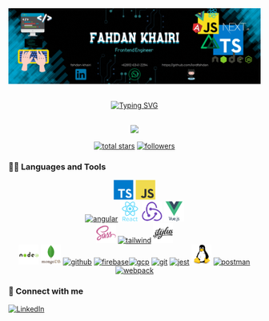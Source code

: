 <picture>
 <source media="(prefers-color-scheme: dark)" srcset="https://raw.githubusercontent.com/lordfahdan/lordfahdan/lord/lord-banner.gif">
 <source media="(prefers-color-scheme: light)" srcset="https://raw.githubusercontent.com/lordfahdan/lordfahdan/lord/lord-banner.gif">
 <img alt="my-professional-banner" src="https://raw.githubusercontent.com/lordfahdan/lordfahdan/lord/lord-banner.gif">
</picture>

<br />
<br />

<!-- Typing SVG -->
<p align="center">
 <a href="https://git.io/typing-svg"><img src="https://readme-typing-svg.demolab.com?font=Roboto&weight=900&duration=4000&size=25&pause=1000&color=03e7e3&center=true&vCenter=true&lines=I'm+a+Frontend+Engineer;3%2B+years+of+professional+experience" alt="Typing SVG" /></a>
</p>

<br />

<div align="center">
 <a href="https://visitcount.itsvg.in"><img src="https://visitcount.itsvg.in/api?id=lordfahdan&label=Visitors&color=3&icon=0&pretty=true" /></a>
</div>

<!-- Social badges section -->
<p align="center">
  <a href="https://github.com/lordfahdan?tab=repositories&sort=stargazers">
    <img alt="total stars" title="Total stars on GitHub" src="https://custom-icon-badges.demolab.com/github/stars/lordfahdan?color=55960c&style=for-the-badge&labelColor=488207&logo=star"/></a>
  <a href="https://github.com/lordfahdan?tab=followers">
    <img alt="followers" title="Follow me on Github" src="https://custom-icon-badges.demolab.com/github/followers/lordfahdan?color=236ad3&labelColor=1155ba&style=for-the-badge&logo=person-add&label=Follow&logoColor=white"/></a>
</p>

### 👨‍💻  Languages and Tools
<p align="center">
 <a href="https://www.typescriptlang.org/" target="_blank"><img src="https://raw.githubusercontent.com/devicons/devicon/master/icons/typescript/typescript-original.svg" alt="typescript" width="40" height="40"/></a> 
 <a href="https://www.javascript.com/" target="_blank"><img src="https://raw.githubusercontent.com/devicons/devicon/master/icons/javascript/javascript-original.svg" alt="javascript" width="40" height="40"/></a>
 <br />
 <a href="https://angular.io" target="_blank"><img src="https://www.vectorlogo.zone/logos/angular/angular-icon.svg" alt="angular" width="40" height="40"/></a>
 <a href="https://reactjs.org/" target="_blank"><img src="https://raw.githubusercontent.com/devicons/devicon/master/icons/react/react-original-wordmark.svg" alt="react" width="40" height="40"/></a>
 <a href="https://redux.js.org" target="_blank"><img src="https://raw.githubusercontent.com/devicons/devicon/master/icons/redux/redux-original.svg" alt="redux" width="40" height="40"/></a>
 <a href="https://vuejs.org/" target="_blank"><img src="https://raw.githubusercontent.com/devicons/devicon/master/icons/vuejs/vuejs-original-wordmark.svg" alt="vuejs" width="40" height="40"/></a> 
 <br />
 <a href="https://sass-lang.com" target="_blank"><img src="https://raw.githubusercontent.com/devicons/devicon/master/icons/sass/sass-original.svg" alt="sass" width="40" height="40"/></a> 
 <a href="https://tailwindcss.com/" target="_blank"><img src="https://www.vectorlogo.zone/logos/tailwindcss/tailwindcss-icon.svg" alt="tailwind" width="40" height="40"/></a> 
 <a href="https://stylus-lang.com" target="_blank"><img src="https://raw.githubusercontent.com/devicons/devicon/master/icons/stylus/stylus-original.svg" alt="stylus" width="40" height="40"/></a>
 <br />
 <a href="https://nodejs.org" target="_blank"><img src="https://raw.githubusercontent.com/devicons/devicon/master/icons/nodejs/nodejs-original-wordmark.svg" alt="nodejs" width="40" height="40"/></a>
 <a href="https://www.mongodb.com/" target="_blank"><img src="https://raw.githubusercontent.com/devicons/devicon/master/icons/mongodb/mongodb-original-wordmark.svg" alt="mongodb" width="40" height="40"/></a>
 <a href="https://github.com/" target="_blank"><img src="https://www.vectorlogo.zone/logos/github/github-icon.svg" alt="github" width="40" height="40"/></a> 
 <a href="https://firebase.google.com/" target="_blank"><img src="https://www.vectorlogo.zone/logos/firebase/firebase-icon.svg" alt="firebase" width="40" height="40"/></a><a href="https://cloud.google.com" target="_blank"><img src="https://www.vectorlogo.zone/logos/google_cloud/google_cloud-icon.svg" alt="gcp" width="40" height="40"/></a> 
 <a href="https://git-scm.com/" target="_blank"><img src="https://www.vectorlogo.zone/logos/git-scm/git-scm-icon.svg" alt="git" width="40" height="40"/></a> 
 <a href="https://jestjs.io" target="_blank"><img src="https://www.vectorlogo.zone/logos/jestjsio/jestjsio-icon.svg" alt="jest" width="40" height="40"/></a>
 <a href="https://www.linux.org/" target="_blank"><img src="https://raw.githubusercontent.com/devicons/devicon/master/icons/linux/linux-original.svg" alt="linux" width="40" height="40"/></a>
 <a href="https://postman.com" target="_blank"><img src="https://www.vectorlogo.zone/logos/getpostman/getpostman-icon.svg" alt="postman" width="40" height="40"/></a>
 <a href="https://webpack.js.org" target="_blank"><img src="https://www.vectorlogo.zone/logos/js_webpack/js_webpack-icon.svg" alt="webpack" width="40" height="40"/></a> 
</p>

### 🔗  Connect with me
<p align="left" >
   <a href="https://www.linkedin.com/fahdan-khairi"><img width="32px" alt="LinkedIn" title="LinkedIn" src="https://i.imgur.com/OQUXwNp.jpeg"/></a>
  &#8287;&#8287;&#8287;&#8287;&#8287;
</p>
